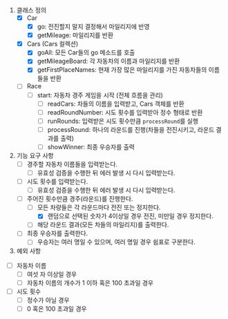 1. 클래스 정의
   - [x] Car
     - [x] go: 전진할지 말지 결정해서 마일리지에 반영
     - [x] getMileage: 마일리지를 반환  
   - [x] Cars (Cars 컬렉션)
     - [x] goAll: 모든 Car들의 go 메소드를 호출
     - [x] getMileageBoard: 각 자동차의 이름과 마일리지를 반환
     - [x] getFirstPlaceNames: 현재 가장 많은 마일리지를 가진 자동차들의 이름들을 반환
   - [ ] Race
     - [ ] start: 자동차 경주 게임을 시작 (전체 흐름을 관리)
       - [ ] readCars: 차들의 이름을 입력받고, Cars 객체를 반환
       - [ ] readRoundNumber: 시도 횟수를 입력받아 정수 형태로 반환
       - [ ] runRounds: 입력받은 시도 횟수만큼 `processRound`를 실행
       - [ ] processRound: 하나의 라운드를 진행(차들을 전진시키고, 라운드 결과를 출력)
       - [ ] showWinner: 최종 우승자를 출력

2. 기능 요구 사항
    - [ ] 경주할 자동차 이름들을 입력받는다.
      - [ ] 유효성 검증을 수행한 뒤 에러 발생 시 다시 입력받는다.
    - [ ] 시도 횟수를 입력받는다.
      - [ ] 유효성 검증을 수행한 뒤 에러 발생 시 다시 입력받는다.
    - [ ] 주어진 횟수만큼 경주(라운드)를 진행한다.
      - [ ] 모든 차량들은 각 라운드마다 전진 또는 정지한다.
        - [x] 랜덤으로 선택된 숫자가 4이상일 경우 전진, 미만일 경우 정지한다.
      - [ ] 해당 라운드 결과(모든 차들의 마일리지)를 출력한다.
    - [ ] 최종 우승자를 출력한다.
      - [ ] 우승자는 여러 명일 수 있으며, 여러 명일 경우 쉼표로 구분한다.
  
3. 예외 사항
  - [ ] 자동차 이름
    - [ ] 여섯 자 이상일 경우
    - [ ] 자동차 이름의 개수가 1 이하 혹은 100 초과일 경우
  - [ ] 시도 횟수
    - [ ] 정수가 아닐 경우
    - [ ] 0 혹은 100 초과일 경우
